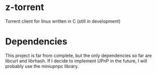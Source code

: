 # z-torrent
Torrent client for linux written in C (still in development)

# Dependencies
This project is far from complete, but
the only dependencies so far are libcurl
and librhash. If I decide to implement UPnP
in the future, I will probably use the 
miniupnpc library.
